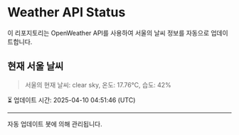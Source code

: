 
# Weather API Status

이 리포지토리는 OpenWeather API를 사용하여 서울의 날씨 정보를 자동으로 업데이트합니다.

## 현재 서울 날씨
> 서울의 현재 날씨: clear sky, 온도: 17.76°C, 습도: 42%

⏳ 업데이트 시간: 2025-04-10 04:51:46 (UTC)

---
자동 업데이트 봇에 의해 관리됩니다.
